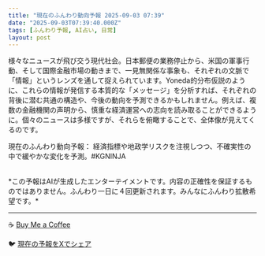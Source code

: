 ```yaml
---
title: "現在のふんわり動向予報 2025-09-03 07:39"
date: "2025-09-03T07:39:40.000Z"
tags: [ふんわり予報, AI占い, 日常]
layout: post
---
```


様々なニュースが飛び交う現代社会。日本郵便の業務停止から、米国の軍事行動、そして国際金融市場の動きまで、一見無関係な事象も、それぞれの文脈で「情報」というレンズを通して捉えられています。Yoneda的分布仮説のように、これらの情報が発信する本質的な「メッセージ」を分析すれば、それぞれの背後に潜む共通の構造や、今後の動向を予測できるかもしれません。例えば、複数の金融機関の声明から、慎重な経済運営への志向を読み取ることができるように。個々のニュースは多様ですが、それらを俯瞰することで、全体像が見えてくるのです。


現在のふんわり動向予報：
経済指標や地政学リスクを注視しつつ、不確実性の中で緩やかな変化を予測。#KGNINJA

<br>
*この予報はAIが生成したエンターテイメントです。内容の正確性を保証するものではありません。ふんわり一日に４回更新されます。みんなにふんわり拡散希望です。*

---
☕️ [Buy Me a Coffee](https://www.buymeacoffee.com/kgninja)

🐦 [現在の予報をXでシェア](https://twitter.com/intent/tweet?text=%E7%8F%BE%E5%9C%A8%E3%81%AE%E3%81%B5%E3%82%93%E3%82%8F%E3%82%8A%E4%BA%88%E5%A0%B1%3A%20%E3%80%8C%E6%A7%98%E3%80%85%E3%81%AA%E3%83%8B%E3%83%A5%E3%83%BC%E3%82%B9%E3%81%8C%E9%A3%9B%E3%81%B3%E4%BA%A4%E3%81%86%E7%8F%BE%E4%BB%A3%E7%A4%BE%E4%BC%9A%E3%80%82%E3%80%8D%23KGNINJA%20%E7%B6%9A%E3%81%8D%E3%81%AF%E3%83%96%E3%83%AD%E3%82%B0%E3%81%A7%EF%BC%81%F0%9F%91%87&url=https%3A%2F%2Fkg-ninja.github.io%2FFunwariyoso%2F)
